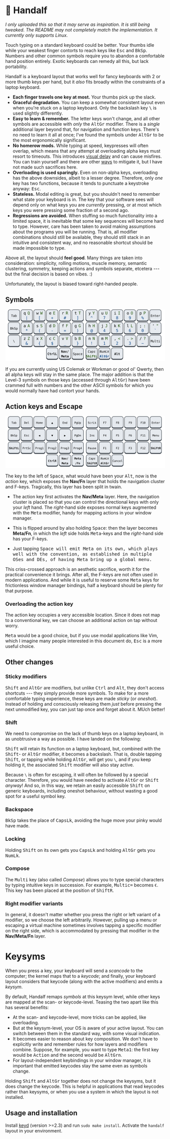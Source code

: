 # 🧙 Handalf

*I only uploaded this so that it may serve as inspiration. It is still 
being tweaked. The README may not completely match the implementation. 
It currently only supports Linux.*

Touch typing on a standard keyboard could be better. Your thumbs idle 
while your weakest finger contorts to reach keys like <kbd>Esc</kbd> and 
<kbd>BkSp</kbd>. Numbers and other common symbols require you to abandon 
a comfortable hand position entirely. Exotic keyboards can remedy all 
this, but lack portability.

Handalf is a keyboard layout that works well for fancy keyboards with 2 
or more thumb keys per hand, but it *also* fits broadly within the 
constraints of a laptop keyboard.

-   **Each finger travels one key at most.** Your thumbs pick up the 
    slack.
-   **Graceful degradation.** You can keep a somewhat consistent layout 
    even when you're stuck on a laptop keyboard. Only the backslash key 
    <kbd>\\</kbd> is used slightly differently.
-   **Easy to learn & remember.** The letter keys won't change, and all 
    other symbols are accessible with *only* the <kbd>AltGr</kbd> 
    modifier. There is a *single* additional layer beyond that, for 
    navigation and function keys. There's no need to learn it all at 
    once; I've found the symbols under <kbd>AltGr</kbd> to be the most 
    ergonomically significant.
-   **No homerow mods.** While typing at speed, keypresses will often 
    overlap, which means that any attempt at overloading alpha keys must 
    resort to timeouts. This introduces [visual delay][pftwp] and can 
    cause misfires. You can train yourself and there are other 
    [ways][urob] to mitigate it, but I have not made such sacrifices 
    here.
-   **Overloading is used sparingly.** Even on non-alpha keys, 
    overloading has the above downsides, albeit to a lesser degree. 
    Therefore, only *one* key has two functions, because it tends to 
    punctuate a keystroke anyway: <kbd>Esc</kbd>.
-   **Stateless.** Modal editing is great, but you shouldn't need to 
    remember what state your keyboard is in. The key that your software 
    sees will depend only on what keys you are *currently* pressing, or 
    at most which keys you were pressing some fraction of a second ago.
-   **Regressions are avoided.** When stuffing so much functionality 
    into a limited space, it is inevitable that some key sequences will 
    become hard to type. However, care has been taken to avoid making 
    assumptions about the programs you will be running. That is, all 
    modifier combinations should still be available, they should still 
    stack in an intuitive and consistent way, and no reasonable shortcut 
    should be made impossible to type.

Above all, the layout should **feel good**. Many things are taken into 
consideration: simplicity, rolling motions, muscle memory, semantic 
clustering, symmetry, keeping actions and symbols separate, etcetera --- 
but the final decision is based on vibes. :)

Unfortunately, the layout is biased toward right-handed people.


## Symbols

![The Handalf-qwerty keyboard layout.](kb-qwerty.svg)

If you are currently using US Colemak or Workman or good ol' Qwerty, 
then all alpha keys will stay in the same place. The major addition is 
that the Level-3 symbols on those keys (accessed through 
<kbd>AltGr</kbd>) have been crammed full with numbers and the other 
ASCII symbols for which you would normally have had contort your hands.

<!-- Because AltGr is pressed with your right-hand thumb, the left-hand 
side of the keyboard is preferred for things like parentheses, while the 
number pad can now be operated entirely with your right-hand. -->


## Action keys and Escape

![The action portion of the Handalf keyboard layout.](kb-action.svg)

The key to the left of <kbd>Space</kbd>, what would have been your 
<kbd>Alt</kbd>, now is the *action* key, which exposes the **Nav/Fn** 
layer that holds the navigation cluster and F-keys. Tragically, this 
layer has been split in twain.

[^1]: *Meta* is also sometimes referred to as the *Super*, *Windows*, 
*OS* or *GUI*-key.

- The action key first activates the **Nav/Meta** layer. Here, the 
  navigation cluster is placed so that you can control the directional 
  keys with only your *left* hand. The *right*-hand side exposes normal 
  keys augmented with the <kbd>Meta</kbd> modifier, handy for mapping 
  actions in your window manager.

- This is flipped around by also holding <kbd>Space</kbd>: then the 
  layer becomes **Meta/Fn**, in which the *left* side holds 
  <kbd>Meta</kbd>-keys and the *right*-hand side has your F-keys.

- Just tapping <kbd>Space</kdb> will emit <kbd>Meta</kdb> on its own, 
  which plays well with the convention, as established in multiple OSes 
  and DEs, of having <kbd>Meta</kdb> bring up a global menu.

This criss-crossed approach is an aesthetic sacrifice, worth it for the 
practical convenience it brings. After all, the F-keys are not often 
used in modern applications. And while it is useful to reserve some 
<kbd>Meta</kbd> keys for frictionless window manager bindings, half a 
keyboard should be plenty for that purpose.

<!--
<kbd>Space</kbd>, being a thumb key and having no associations with any 
other modifier, is the obvious choice for switching between these two 
half-layers.
-->


### Overloading the action key

The action key occupies a very accessible location. Since it does not 
map to a conventional key, we can choose an additional action on tap 
without worry.

<kbd>Meta</kbd> would be a good choice, but if you use modal 
applications like Vim, which I imagine many people interested in this 
document do, <kbd>Esc</kbd> is a more useful choice.


## Other changes

### Sticky modifiers

<kbd>Shift</kbd> and <kbd>AltGr</kbd> are modifiers, but unlike 
<kbd>Ctrl</kbd> and <kbd>Alt</kbd>, they don't access shortcuts --- they 
simply provide more symbols. To make for a more comfortable typing 
experience, these keys are made *sticky* (or *oneshot*). Instead of 
holding and consciously releasing them *just* before pressing the next 
unmodified key, you can just tap once and forget about it. MUch better!


### Shift

We need to compromise on the lack of thumb keys on a laptop keyboard, in 
as unobtrusive a way as possible. I have landed on the following:

<kbd>Shift</kbd> will retain its function on a laptop keyboard, but, 
combined with the <kbd>Shift</kbd>- or <kbd>AltGr</kbd> modifier, it 
becomes a backslash. That is, double tapping <kbd>Shift</kbd>, or 
tapping while holding <kbd>AltGr</kbd>, will get you `\`, and if you 
keep holding it, the associated <kbd>Shift</kbd> modifier will also stay 
active.

Because `\` is often for escaping, it will often be followed by a 
special character. Therefore, you would have needed to activate 
<kbd>AltGr</kbd> or <kbd>Shift</kbd> *anyway*! And so, in this way, we 
retain an easily accessible <kbd>Shift</kbd> on generic keyboards, 
including oneshot behaviour, without wasting a good spot for a useful 
symbol key.


### Backspace

<kbd>BkSp</kbd> takes the place of <kbd>CapsLk</kbd>, avoiding the huge 
move your pinky would have made.


### Locking

Holding <kbd>Shift</kbd> on its own gets you <kbd>CapsLk</kbd> and 
holding <kbd>AltGr</kbd> gets you <kbd>NumLk</kbd>.


### Compose

The <kbd>Multi</kbd> key (also called *Compose*) allows you to type 
special characters by typing intuitive keys in succession. For example, 
<kbd>Multi</kbd><kbd>c</kbd><kbd>=</kbd> becomes `€`. This key has been 
placed at the position of <kbd>ShiftR</kbd>.


### Right modifier variants

In general, it doesn't matter whether you press the right or left 
variant of a modifier, so we choose the left arbitrarily. However, 
pulling up a menu or escaping a virtual machine sometimes involves 
tapping a specific modifier on the right side, which is accommodated by 
pressing that modifier in the **Nav/Meta/Fn** layer.

<!--
You will often need a decimal point while typing numbers, but it is 
cumbersome to exit the symbol layer just to grab one and return. The 
same holds for the underscore when typing in all-caps. For this reason, 
double-tapping <kbd>Space</kbd> while holding <kbd>AltGr</kbd> will emit 
a decimal point (resulting in `.` or `,` depending on your locale), and 
doing so while holding <kbd>Shift</kbd> will emit an underscore `_`. 
**(TODO)**
-->
<!--
You will usually use the arrows in the **Nav/Meta** layer while typing a 
sentence, but if you continue typing quickly, the **Meta** portion may 
still be active. For this reason, the right half will be disabled when 
pressing something in the **Nav/Meta** layer some milliseconds after 
using the arrow keys. **(TODO)**
-->

# Keysyms

When you press a key, your keyboard will send a *scancode* to the 
computer; the kernel maps that to a *keycode*; and finally, your 
keyboard layout considers that keycode (along with the active modifiers) 
and emits a *keysym*.

By default, Handalf remaps *symbols* at this keysym level, while other 
keys are mapped at the scan- or keycode-level. Teasing the two apart 
like this has several benefits:

- At the scan- and keycode-level, more tricks can be applied, like 
  overloading.
- But at the keysym-level, your OS is aware of your active layout. You 
  can switch between them in the standard way, with some visual 
  indication.
- It becomes easier to reason about key composition. We don't have to 
  explicitly write and remember rules for how layers and modifiers 
  combine. Suppose, for example, you want to type 
  <kbd>Meta</kbd><kbd>1</kbd>: the first key would be <kbd>Action</kbd> 
  and the second would be <kbd>AltGr</kbd><kbd>n</kbd>.
- For layout-independent keybindings in your window manager, it is 
  important that emitted keycodes stay the same even as symbols change.

Holding <kbd>Shift</kbd> and <kbd>AltGr</kbd> together does not change 
the keysyms, but it does change the keycode. This is helpful in 
applications that read keycodes rather than keysyms, or when you use a 
system in which the layout is not installed.


## Usage and installation

Install [keyd](https://github.com/rvaiya/keyd) (version >=2.3) and run 
`sudo make install`. Activate the `handalf` layout in your environment.

<!--
## Other

[Seniply] and [Callum] have similar goals: limited keys and no home-row 
mods.

# Consideration for the thumb keys

-   All thumb keys except space are modifiers or layer keys, because you 
    have full range of motion with the rest of your fingers while 
    holding them.
-   Since we avoid crazy modifier combinations, `sym` and `shift` never 
    make sense to press together. Therefore, they should be on the same 
    finger.
-   `space` should be opposite from  `shift` and `sym`, so that you can 
    still use it while in their respective modes.

-->

<!-- Reading -->
[Preconditions-Guide]: https://precondition.github.io/home-row-mods
[Urob]: https://github.com/urob/zmk-config#timeless-homerow-mods
<!-- About visual latency -->
[pftwp]: https://pavelfatin.com/typing-with-pleasure/#human-side

<!-- Layouts -->
[Colemak-DH]: https://colemakmods.github.io/mod-dh/
[Workman]: https://workmanlayout.org/

<!-- More layouts -->
[Seniply]: https://stevep99.github.io/seniply/
[Callum]: https://github.com/callum-oakley/qmk_firmware/tree/master/users/callum
[Miryoku]: https://github.com/manna-harbour/miryoku
